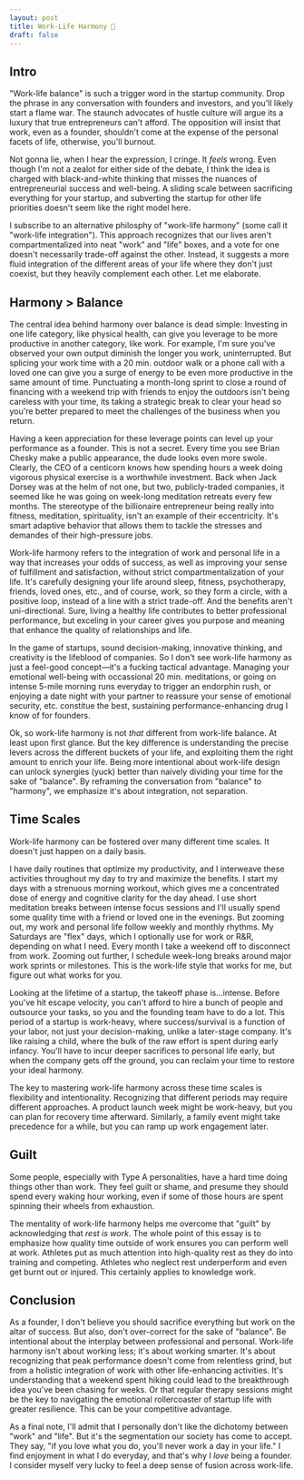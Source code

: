 ```yaml
---
layout: post
title: Work-Life Harmony 🔄
draft: false
---
```


## Intro

"Work-life balance" is such a trigger word in the startup community. Drop the phrase in any conversation with founders and investors, and you'll likely start a flame war. The staunch advocates of hustle culture will argue its a luxury that true entrepreneurs can't afford. The opposition will insist that work, even as a founder, shouldn't come at the expense of the personal facets of life, otherwise, you'll burnout.  

Not gonna lie, when I hear the expression, I cringe. It *feels* wrong. Even though I'm not a zealot for either side of the debate, I think the idea is charged with black-and-white thinking that misses the nuances of entrepreneurial success and well-being. A sliding scale between sacrificing everything for your startup, and subverting the startup for other life priorities doesn't seem like the right model here.

I subscribe to an alternative philosphy of "work-life harmony" (some call it "work-life integration"). This approach recognizes that our lives aren't compartmentalized into neat "work" and "life" boxes, and a vote for one doesn't necessarily trade-off against the other. Instead, it suggests a more fluid integration of the different areas of your life where they don't just coexist, but they heavily complement each other. Let me elaborate.

## Harmony > Balance

The central idea behind harmony over balance is dead simple: Investing in one life category, like physical health, can give you leverage to be more productive in another category, like work. For example, I'm sure you've observed your own output diminish the longer you work, uninterrupted. But splicing your work time with a 20 min. outdoor walk or a phone call with a loved one can give you a surge of energy to be even more productive in the same amount of time. Punctuating a month-long sprint to close a round of financing with a weekend trip with friends to enjoy the outdoors isn't being careless with your time, its taking a strategic break to clear your head so you're better prepared to meet the challenges of the business when you return.

Having a keen appreciation for these leverage points can level up your performance as a founder. This is not a secret. Every time you see Brian Chesky make a public appearance, the dude looks even more swole. Clearly, the CEO of a centicorn knows how spending hours a week doing vigorous physical exercise is a worthwhile investment. Back when Jack Dorsey was at the helm of not one, but two, publicly-traded companies, it seemed like he was going on week-long meditation retreats every few months. The stereotype of the billionaire entrepreneur being really into fitness, meditation, spirituality, isn't an example of their eccentricity. It's smart adaptive behavior that allows them to tackle the stresses and demandes of their high-pressure jobs. 

Work-life harmony refers to the integration of work and personal life in a way that increases your odds of success, as well as improving your sense of fulfillment and satisfaction, without strict compartmentalization of your life. It's carefully designing your life around sleep, fitness, psychotherapy, friends, loved ones, etc., and of course, work, so they form a circle, with a positive loop, instead of a line with a strict trade-off. And the benefits aren't uni-directional. Sure, living a healthy life contributes to better professional performance, but exceling in your career gives you purpose and meaning that enhance the quality of relationships and life.

In the game of startups, sound decision-making, innovative thinking, and creativity is the lifeblood of companies. So I don't see work-life harmony as just a feel-good concept—it's a fucking tactical advantage. Managing your emotional well-being with occassional 20 min. meditations, or going on intense 5-mile morning runs everyday to trigger an endorphin rush, or enjoying a date night with your partner to reassure your sense of emotional security, etc. constitue the best, sustaining performance-enhancing drug I know of for founders. 

Ok, so work-life harmony is not *that* different from work-life balance. At least upon first glance. But the key difference is understanding the precise levers across the different buckets of your life, and exploiting them the right amount to enrich your life. Being more intentional about work-life design can unlock synergies (yuck) better than naively dividing your time for the sake of "balance". By reframing the conversation from "balance" to "harmony", we emphasize it's about integration, not separation.

## Time Scales

Work-life harmony can be fostered over many different time scales. It doesn't just happen on a daily basis.

I have daily routines that optimize my productivity, and I interweave these activities throughout my day to try and maximize the benefits. I start my days with a strenuous morning workout, which gives me a concentrated dose of energy and cognitive clarity for the day ahead. I use short meditation breaks between intense focus sessions and I'll usually spend some quality time with a friend or loved one in the evenings. But zooming out, my work and personal life follow weekly and monthly rhythms. My Saturdays are "flex" days, which I optionally use for work or R&R, depending on what I need. Every month I take a weekend off to disconnect from work. Zooming out further, I schedule week-long breaks around major work sprints or milestones. This is the work-life style that works for me, but figure out what works for you. 

Looking at the lifetime of a startup, the takeoff phase is...intense. Before you've hit escape velocity, you can't afford to hire a bunch of people and outsource your tasks, so you and the founding team have to do a lot. This period of a startup is work-heavy, where success/survival is a function of your labor, not just your decision-making, unlike a later-stage company. It's like raising a child, where the bulk of the raw effort is spent during early infancy. You'll have to incur deeper sacrifices to personal life early, but when the company gets off the ground, you can reclaim your time to restore your ideal harmony.

The key to mastering work-life harmony across these time scales is flexibility and intentionality. Recognizing that different periods may require different approaches. A product launch week might be work-heavy, but you can plan for recovery time afterward. Similarly, a family event might take precedence for a while, but you can ramp up work engagement later.

## Guilt

Some people, especially with Type A personalities, have a hard time doing things other than work. They feel guilt or shame, and presume they should spend every waking hour working, even if some of those hours are spent spinning their wheels from exhaustion.

The mentality of work-life harmony helps me overcome that "guilt" by acknowledging that *rest is work*. The whole point of this essay is to emphasize how quality time outside of work ensures you can perform well at work. Athletes put as much attention into high-quality rest as they do into training and competing. Athletes who neglect rest underperform and even get burnt out or injured. This certainly applies to knowledge work.

## Conclusion

As a founder, I don't believe you should sacrifice everything but work on the altar of success. But also, don't over-correct for the sake of "balance". Be intentional about the interplay between professional and personal. Work-life harmony isn't about working less; it's about working smarter. It's about recognizing that peak performance doesn't come from relentless grind, but from a holistic integration of work with other life-enhancing activities. It's understanding that a weekend spent hiking could lead to the breakthrough idea you've been chasing for weeks. Or that regular therapy sessions might be the key to navigating the emotional rollercoaster of startup life with greater resilience. This can be your competitive advantage.

As a final note, I'll admit that I personally don't like the dichotomy between "work" and "life". But it's the segmentation our society has come to accept. They say, "if you love what you do, you'll never work a day in your life." I find enjoyment in what I do everyday, and that's why I *love* being a founder. I consider myself very lucky to feel a deep sense of fusion across work-life.
